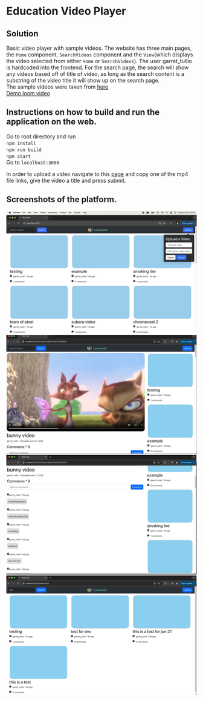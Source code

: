 # Education Video Player

## Solution
Basic video player with sample videos. The website has three main pages, the `Home` component, `SearchVideos` component and the `View`(which displays the video selected from either `Home` or `SearchVideos`). The user garret_tullio is hardcoded into the frontend. For the search page, the search will show any videos based off of title of video, as long as the search content is a substring of the video title it will show up on the search page.  \
The sample videos were taken from [here](https://gist.github.com/deepakpk009/99fd994da714996b296f11c3c371d5ee) \
[Demo loom video](https://www.loom.com/share/ab79ae975dca490e817847440cad7b53)

## Instructions on how to build and run the application on the web.
Go to root directory and run \
`npm install` \
`npm run build` \
`npm start` \
Go to `localhost:3000` 

In order to upload a video navigate to this [page](https://gist.github.com/deepakpk009/99fd994da714996b296f11c3c371d5ee) and copy one of the mp4 file links, give the video a title and press submit. 


## Screenshots of the platform.
![image info](./src/images/home_page.jpg)
![image info](./src/images/view_video.jpg)
![image info](./src/images/view_comments.jpg)
![image info](./src/images/search.jpg)

